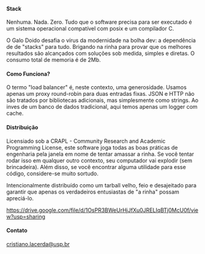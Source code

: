 #### Stack 

Nenhuma. Nada. Zero.
Tudo que o software precisa para ser executado é um sistema operacional compatível com posix e um compilador C. 

O Galo Doido desafia o vírus da modernidade na bolha dev: a dependência de de "stacks" para tudo. Brigando na rinha para provar que os melhores resultados são alcançados com soluções sob medida, simples e diretas. O consumo total de memoria é de 2Mb.

#### Como Funciona?

O termo "load balancer" é, neste contexto, uma generosidade. Usamos apenas um proxy round-robin para duas entradas fixas. JSON e HTTP não são tratados por bibliotecas adicionais, mas simplesmente como strings. Ao inves de um banco de dados tradicional, aqui temos apenas um logger com cache.


#### Distribuição

Licensiado sob a CRAPL - Community Research and Academic Programming License, este software joga todas as boas práticas de engenharia pela janela em nome de tentar amassar a rinha. Se você tentar rodar isso em qualquer outro contexto, seu computador vai explodir (sem brincadeira). Além disso, se você encontrar alguma utilidade para esse código, considere-se muito sortudo.

Intencionalmente distribuído como um tarball velho, feio e desajeitado para garantir que apenas os verdadeiros entusiastas de "a rinha" possam apreciá-lo.

https://drive.google.com/file/d/1OsPR3BWeUrHjJfXu0JRELIqBTj0McU0f/view?usp=sharing

#### Contato

cristiano.lacerda@usp.br
